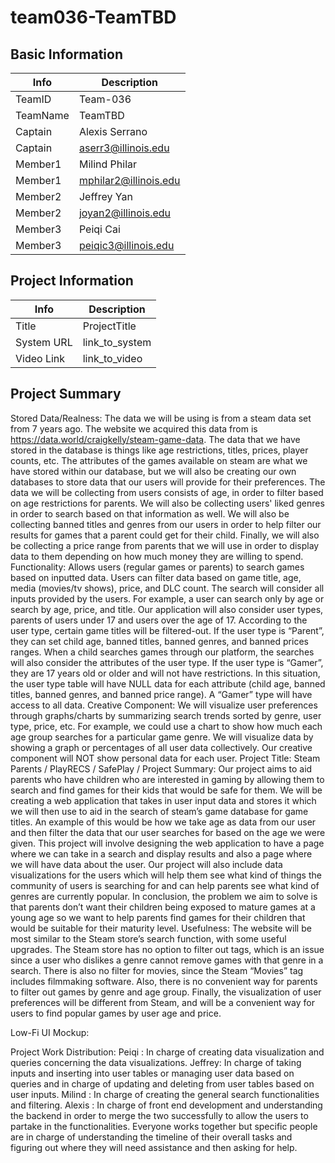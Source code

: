 # team036-TeamTBD

## Basic Information

|   Info      |        Description     |
| ----------- | ---------------------- |
| TeamID      |        Team-036        |
| TeamName    |         TeamTBD        |
| Captain     |        Alexis Serrano  |
| Captain     |  aserr3@illinois.edu   |
| Member1     |        Milind Philar   |
| Member1     |   mphilar2@illinois.edu|
| Member2     |        Jeffrey Yan     |
| Member2     |   joyan2@illinois.edu  |
| Member3     |       Peiqi Cai        |
| Member3     |  peiqic3@illinois.edu  |

## Project Information

|   Info      |        Description     |
| ----------- | ---------------------- |
|  Title      |       ProjectTitle     |
| System URL  |      link_to_system    |
| Video Link  |      link_to_video     |

## Project Summary

Stored Data/Realness: 
The data we will be using is from a steam data set from 7 years ago. The website we acquired this data from is https://data.world/craigkelly/steam-game-data. The data that we have stored in the database is things like age restrictions, titles, prices, player counts, etc. The attributes of the games available on steam are what we have stored within our database, but we will also be creating our own databases to store data that our users will provide for their preferences. 
The data we will be collecting from users consists of age, in order to filter based on age restrictions for parents. We will also be collecting users' liked genres in order to search based on that information as well. We will also be collecting banned titles and genres from our users in order to help filter our results for games that a parent could get for their child. Finally, we will also be collecting a price range from parents that we will use in order to display data to them depending on how much money they are willing to spend.
Functionality:
Allows users (regular games or parents) to search games based on inputted data. Users can filter data based on game title, age, media (movies/tv shows), price, and DLC count. The search will consider all inputs provided by the users. For example, a user can search only by age or search by age, price, and title. 
Our application will also consider user types, parents of users under 17 and users over the age of 17. According to the user type, certain game titles will be filtered-out. If the user type is “Parent”, they can set child age, banned titles, banned genres, and banned prices ranges. When a child searches games through our platform, the searches will also consider the attributes of the user type. If the user type is “Gamer”, they are 17 years old or older and will not have restrictions. In this situation, the user type table will have NULL data for each attribute (child age, banned titles, banned genres, and banned price range). A “Gamer” type will have access to all data. 
Creative Component:
We will visualize user preferences through graphs/charts by summarizing search trends sorted by genre, user type, price, etc. For example, we could use a chart to show how much each age group searches for a particular game genre. We will visualize data by showing a graph or percentages of all user data collectively. Our creative component will NOT show personal data for each user. 
Project Title: Steam Parents / PlayRECS / SafePlay /
Project Summary:
Our project aims to aid parents who have children who are interested in gaming by allowing them to search and find games for their kids that would be safe for them. We will be creating a web application that takes in user input data and stores it which we will then use to aid in the search of steam’s game database for game titles. An example of this would be how we take age as data from our user and then filter the data that our user searches for based on the age we were given. This project will involve designing the web application to have a page where we can take in a search and display results and also a page where we will have data about the user. Our project will also include data visualizations for the users which will help them see what kind of things the community of users is searching for and can help parents see what kind of genres are currently popular. In conclusion, the problem we aim to solve is that parents don’t want their children being exposed to mature games at a young age so we want to help parents find games for their children that would be suitable for their maturity level.
Usefulness:
The website will be most similar to the Steam store’s search function, with some useful upgrades. The Steam store has no option to filter out tags, which is an issue since a user who dislikes a genre cannot remove games with that genre in a search. There is also no filter for movies, since the Steam “Movies” tag includes filmmaking software. Also, there is no convenient way for parents to filter out games by genre and age group. Finally, the visualization of user preferences will be different from Steam, and will be a convenient way for users to find popular games by user age and price.

Low-Fi UI Mockup:

Project Work Distribution:
Peiqi : In charge of creating data visualization and queries concerning the data visualizations. 
Jeffrey: In charge of taking inputs and inserting into user tables or managing user data based on queries and in charge of updating and deleting from user tables based on user inputs.
Milind : In charge of creating the general search functionalities and filtering. 
Alexis : In charge of front end development and understanding the backend in order to merge the two successfully to allow the users to partake in the functionalities.
Everyone works together but specific people are in charge of understanding the timeline of their overall tasks and figuring out where they will need assistance and then asking for help.


